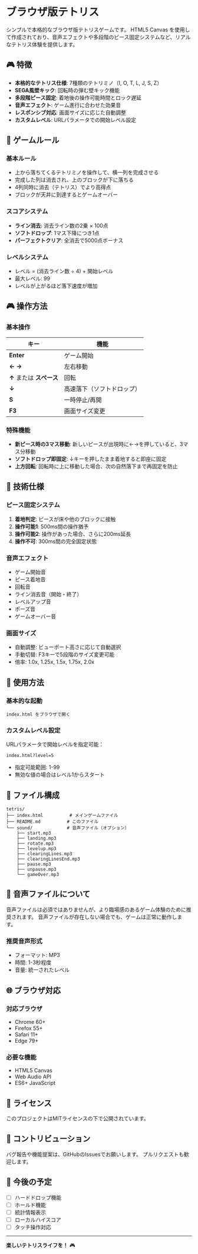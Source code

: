# ブラウザ版テトリス

シンプルで本格的なブラウザ版テトリスゲームです。
HTML5 Canvas を使用して作成されており、音声エフェクトや多段階のピース固定システムなど、リアルなテトリス体験を提供します。

## 🎮 特徴

- **本格的なテトリス仕様**: 7種類のテトリミノ（I, O, T, L, J, S, Z）
- **SEGA風壁キック**: 回転時の弾む壁キック機能
- **多段階ピース固定**: 着地後の操作可能時間とロック遅延
- **音声エフェクト**: ゲーム進行に合わせた効果音
- **レスポンシブ対応**: 画面サイズに応じた自動調整
- **カスタムレベル**: URLパラメータでの開始レベル設定

## 🎯 ゲームルール

### 基本ルール
- 上から落ちてくるテトリミノを操作して、横一列を完成させる
- 完成した列は消去され、上のブロックが下に落ちる
- 4列同時に消去（テトリス）でより高得点
- ブロックが天井に到達するとゲームオーバー

### スコアシステム
- **ライン消去**: 消去ライン数の2乗 × 100点
- **ソフトドロップ**: 1マス下降につき1点
- **パーフェクトクリア**: 全消去で5000点ボーナス

### レベルシステム
- レベル = (消去ライン数 ÷ 4) + 開始レベル
- 最大レベル: 99
- レベルが上がるほど落下速度が増加

## 🎮 操作方法

### 基本操作
| キー | 機能 |
|------|------|
| **Enter** | ゲーム開始 |
| **←** **→** | 左右移動 |
| **↑** または **スペース** | 回転 |
| **↓** | 高速落下（ソフトドロップ） |
| **S** | 一時停止/再開 |
| **F3** | 画面サイズ変更 |

### 特殊機能
- **新ピース時の3マス移動**: 新しいピースが出現時に←→を押していると、3マス分移動
- **ソフトドロップ即固定**: ↓キーを押したまま着地すると即座に固定
- **上方回転**: 回転時に上に移動した場合、次の自然落下まで再固定を防止

## 🔧 技術仕様

### ピース固定システム
1. **着地判定**: ピースが床や他のブロックに接触
2. **操作可能1**: 500ms間の操作猶予
3. **操作可能2**: 操作があった場合、さらに200ms延長
4. **操作不可**: 300ms間の完全固定状態

### 音声エフェクト
- ゲーム開始音
- ピース着地音
- 回転音
- ライン消去音（開始・終了）
- レベルアップ音
- ポーズ音
- ゲームオーバー音

### 画面サイズ
- 自動調整: ビューポート高さに応じて自動選択
- 手動切替: F3キーで5段階のサイズ変更可能
- 倍率: 1.0x, 1.25x, 1.5x, 1.75x, 2.0x

## 🚀 使用方法

### 基本的な起動
```
index.html をブラウザで開く
```

### カスタムレベル設定
URLパラメータで開始レベルを指定可能：
```
index.html?level=5
```
- 指定可能範囲: 1-99
- 無効な値の場合はレベル1からスタート

## 📁 ファイル構成

```
tetris/
├── index.html          # メインゲームファイル
├── README.md          # このファイル
└── sound/             # 音声ファイル（オプション）
    ├── start.mp3
    ├── landing.mp3
    ├── rotate.mp3
    ├── levelup.mp3
    ├── clearingLines.mp3
    ├── clearingLinesEnd.mp3
    ├── pause.mp3
    ├── unpause.mp3
    └── gameOver.mp3
```

## 🎵 音声ファイルについて

音声ファイルは必須ではありませんが、より臨場感のあるゲーム体験のために推奨されます。
音声ファイルが存在しない場合でも、ゲームは正常に動作します。

### 推奨音声形式
- フォーマット: MP3
- 時間: 1-3秒程度
- 音量: 統一されたレベル

## 🌐 ブラウザ対応

### 対応ブラウザ
- Chrome 60+
- Firefox 55+
- Safari 11+
- Edge 79+

### 必要な機能
- HTML5 Canvas
- Web Audio API
- ES6+ JavaScript

## 📝 ライセンス

このプロジェクトはMITライセンスの下で公開されています。

## 🤝 コントリビューション

バグ報告や機能提案は、GitHubのIssuesでお願いします。
プルリクエストも歓迎します。

## 🎲 今後の予定

- [ ] ハードドロップ機能
- [ ] ホールド機能
- [ ] 統計情報表示
- [ ] ローカルハイスコア
- [ ] タッチ操作対応

---

**楽しいテトリスライフを！** 🎮